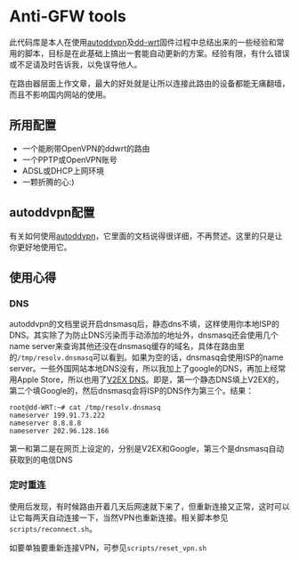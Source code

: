 # Anti-GFW tools

此代码库是本人在使用[autoddvpn](http://autoddvpn.googlecode.com/)及[dd-wrt](http://www.dd-wrt.com/)固件过程中总结出来的一些经验和常用的脚本，目标是在此基础上搞出一套能自动更新的方案。经验有限，有什么错误或不足请及时告诉我，以免误导他人。


在路由器层面上作文章，最大的好处就是让所以连接此路由的设备都能无痛翻墙，而且不影响国内网站的使用。



## 所用配置
* 一个能刷带OpenVPN的ddwrt的路由
* 一个PPTP或OpenVPN账号
* ADSL或DHCP上网环境
* 一颗折腾的心:)

## autoddvpn配置
有关如何使用[autoddvpn](https://code.google.com/p/autoddvpn/)，它里面的文档说得很详细，不再赘述。这里的只是让你更好地使用它。

## 使用心得

### DNS
autoddvpn的文档里说开启dnsmasq后，静态dns不填，这样使用你本地ISP的DNS。其实除了为防止DNS污染而手动添加的地址外，dnsmasq还会使用几个name server来查询其他还没在dnsmasq缓存的域名，具体在路由里的`/tmp/resolv.dnsmasq`可以看到。如果为空的话，dnsmasq会使用ISP的name server。一些外国网站本地DNS没有，所以我加上了google的DNS，再加上经常用Apple Store，所以也用了[V2EX DNS](http://dns.v2ex.com)。即是，第一个静态DNS填上V2EX的，第二个填Google的，然后dnsmasq会将ISP的DNS作为第三个。结果：

    root@dd-WRT:~# cat /tmp/resolv.dnsmasq 
    nameserver 199.91.73.222
    nameserver 8.8.8.8
    nameserver 202.96.128.166

第一和第二是在网页上设定的，分别是V2EX和Google，第三个是dnsmasq自动获取到的电信DNS

### 定时重连
使用后发现，有时候路由开着几天后网速就下来了，但重新连接又正常，这时可以让它每两天自动连接一下，当然VPN也重新连接。相关脚本参见`scripts/reconnect.sh`。

如要单独要重新连接VPN，可参见`scripts/reset_vpn.sh`
